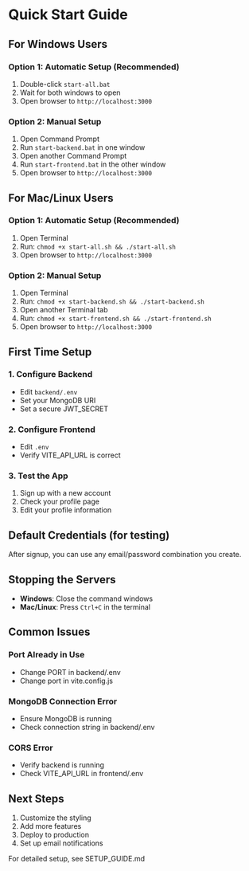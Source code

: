 # Quick Start Guide

## For Windows Users

### Option 1: Automatic Setup (Recommended)
1. Double-click `start-all.bat`
2. Wait for both windows to open
3. Open browser to `http://localhost:3000`

### Option 2: Manual Setup
1. Open Command Prompt
2. Run `start-backend.bat` in one window
3. Open another Command Prompt
4. Run `start-frontend.bat` in the other window
5. Open browser to `http://localhost:3000`

## For Mac/Linux Users

### Option 1: Automatic Setup (Recommended)
1. Open Terminal
2. Run: `chmod +x start-all.sh && ./start-all.sh`
3. Open browser to `http://localhost:3000`

### Option 2: Manual Setup
1. Open Terminal
2. Run: `chmod +x start-backend.sh && ./start-backend.sh`
3. Open another Terminal tab
4. Run: `chmod +x start-frontend.sh && ./start-frontend.sh`
5. Open browser to `http://localhost:3000`

## First Time Setup

### 1. Configure Backend
- Edit `backend/.env`
- Set your MongoDB URI
- Set a secure JWT_SECRET

### 2. Configure Frontend
- Edit `.env`
- Verify VITE_API_URL is correct

### 3. Test the App
1. Sign up with a new account
2. Check your profile page
3. Edit your profile information

## Default Credentials (for testing)

After signup, you can use any email/password combination you create.

## Stopping the Servers

- **Windows**: Close the command windows
- **Mac/Linux**: Press `Ctrl+C` in the terminal

## Common Issues

### Port Already in Use
- Change PORT in backend/.env
- Change port in vite.config.js

### MongoDB Connection Error
- Ensure MongoDB is running
- Check connection string in backend/.env

### CORS Error
- Verify backend is running
- Check VITE_API_URL in frontend/.env

## Next Steps

1. Customize the styling
2. Add more features
3. Deploy to production
4. Set up email notifications

For detailed setup, see SETUP_GUIDE.md
